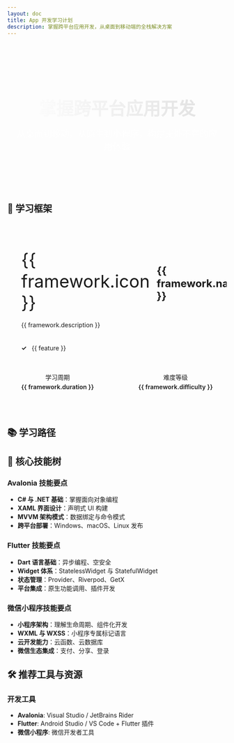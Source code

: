 ```yaml
---
layout: doc
title: App 开发学习计划
description: 掌握跨平台应用开发，从桌面到移动端的全栈解决方案
---
```


<script setup>
import { ref } from 'vue'

const frameworks = ref([
  {
    name: 'Avalonia',
    icon: '🖥️',
    description: '跨平台桌面应用框架',
    features: ['基于 .NET', 'XAML UI', '高性能渲染'],
    duration: '2-3个月',
    difficulty: '中级',
    color: '#5B21B6'
  },
  {
    name: 'Flutter',
    icon: '📱',
    description: '谷歌跨平台移动开发框架',
    features: ['Dart 语言', '热重载', '丰富组件库'],
    duration: '3-4个月',
    difficulty: '中级',
    color: '#02569B'
  },
  {
    name: '微信小程序',
    icon: '💬',
    description: '微信生态应用开发',
    features: ['类Vue语法', '实时更新', '快速使用'],
    duration: '1-2个月',
    difficulty: '初级',
    color: '#07C160'
  }
])

const learningPath = ref([
  { phase: '基础阶段', weeks: '1-2周', content: '编程基础、开发环境搭建' },
  { phase: '框架学习', weeks: '4-8周', content: '框架核心概念、组件系统' },
  { phase: '实战项目', weeks: '4-6周', content: '完整应用开发、最佳实践' },
  { phase: '进阶优化', weeks: '2-4周', content: '性能优化、发布部署' }
])
</script>

<div class="hero-section">
  <h1 class="hero-title">掌握跨平台应用开发</h1>
  <p class="hero-description">从桌面到移动，从原生到小程序，构建无处不在的应用体验</p>
</div>

## 🚀 学习框架

<div class="frameworks-grid">
  <div 
    v-for="framework in frameworks" 
    :key="framework.name"
    class="framework-card"
    :style="`--card-color: ${framework.color}`"
  >
    <div class="framework-header">
      <span class="framework-icon">{{ framework.icon }}</span>
      <h3 class="framework-name">{{ framework.name }}</h3>
    </div>
    <p class="framework-description">{{ framework.description }}</p>
    <ul class="framework-features">
      <li v-for="feature in framework.features" :key="feature">
        {{ feature }}
      </li>
    </ul>
    <div class="framework-meta">
      <div class="meta-item">
        <span class="meta-label">学习周期</span>
        <span class="meta-value">{{ framework.duration }}</span>
      </div>
      <div class="meta-item">
        <span class="meta-label">难度等级</span>
        <span class="meta-value">{{ framework.difficulty }}</span>
      </div>
    </div>
  </div>
</div>

## 📚 学习路径

<AppLearnPlan />

## 🎯 核心技能树

### Avalonia 技能要点
- **C# 与 .NET 基础**：掌握面向对象编程
- **XAML 界面设计**：声明式 UI 构建
- **MVVM 架构模式**：数据绑定与命令模式
- **跨平台部署**：Windows、macOS、Linux 发布

### Flutter 技能要点
- **Dart 语言基础**：异步编程、空安全
- **Widget 体系**：StatelessWidget 与 StatefulWidget
- **状态管理**：Provider、Riverpod、GetX
- **平台集成**：原生功能调用、插件开发

### 微信小程序技能要点
- **小程序架构**：理解生命周期、组件化开发
- **WXML 与 WXSS**：小程序专属标记语言
- **云开发能力**：云函数、云数据库
- **微信生态集成**：支付、分享、登录

## 🛠️ 推荐工具与资源

### 开发工具
- **Avalonia**: Visual Studio / JetBrains Rider
- **Flutter**: Android Studio / VS Code + Flutter 插件
- **微信小程序**: 微信开发者工具


<style scoped>
.hero-section {
  text-align: center;
  padding: 4rem 1rem;
  background: linear-gradient(135deg, var(--vp-c-brand-light) 0%, var(--vp-c-brand) 100%);
  border-radius: 16px;
  margin-bottom: 3rem;
  color: white;
}

.hero-title {
  font-size: 2.5rem;
  font-weight: 800;
  margin-bottom: 1rem;
  background: linear-gradient(to right, #fff, #e0e0e0);
  -webkit-background-clip: text;
  -webkit-text-fill-color: transparent;
}

.hero-description {
  font-size: 1.25rem;
  opacity: 0.9;
  max-width: 600px;
  margin: 0 auto;
}

.frameworks-grid {
  display: grid;
  grid-template-columns: repeat(auto-fit, minmax(300px, 1fr));
  gap: 2rem;
  margin: 3rem 0;
}

.framework-card {
  background: var(--vp-c-bg-soft);
  border: 1px solid var(--vp-c-divider);
  border-radius: 12px;
  padding: 2rem;
  transition: all 0.3s ease;
  position: relative;
  overflow: hidden;
}

.framework-card::before {
  content: '';
  position: absolute;
  top: 0;
  left: 0;
  right: 0;
  height: 4px;
  background: var(--card-color);
}

.framework-card:hover {
  transform: translateY(-4px);
  box-shadow: 0 12px 24px rgba(0, 0, 0, 0.1);
  border-color: var(--card-color);
}

.dark .framework-card:hover {
  box-shadow: 0 12px 24px rgba(0, 0, 0, 0.3);
}

.framework-header {
  display: flex;
  align-items: center;
  margin-bottom: 1rem;
}

.framework-icon {
  font-size: 2.5rem;
  margin-right: 1rem;
}

.framework-name {
  font-size: 1.5rem;
  font-weight: 700;
  color: var(--vp-c-text-1);
}

.framework-description {
  color: var(--vp-c-text-2);
  margin-bottom: 1.5rem;
  line-height: 1.6;
}

.framework-features {
  list-style: none;
  padding: 0;
  margin-bottom: 1.5rem;
}

.framework-features li {
  padding: 0.5rem 0;
  color: var(--vp-c-text-2);
  position: relative;
  padding-left: 1.5rem;
}

.framework-features li::before {
  content: '✓';
  position: absolute;
  left: 0;
  color: var(--card-color);
  font-weight: bold;
}

.framework-meta {
  display: flex;
  justify-content: space-between;
  padding-top: 1rem;
  border-top: 1px solid var(--vp-c-divider);
}

.meta-item {
  display: flex;
  flex-direction: column;
  align-items: center;
}

.meta-label {
  font-size: 0.875rem;
  color: var(--vp-c-text-3);
  margin-bottom: 0.25rem;
}

.meta-value {
  font-weight: 600;
  color: var(--vp-c-text-1);
}

.learning-timeline {
  margin: 4rem 0;
}

.timeline-title {
  font-size: 2rem;
  font-weight: 700;
  text-align: center;
  margin-bottom: 3rem;
  color: var(--vp-c-text-1);
}

.timeline-container {
  position: relative;
  max-width: 800px;
  margin: 0 auto;
}

.timeline-item {
  display: flex;
  margin-bottom: 2rem;
  position: relative;
}

.timeline-marker {
  width: 40px;
  height: 40px;
  background: var(--vp-c-brand);
  border-radius: 50%;
  display: flex;
  align-items: center;
  justify-content: center;
  color: white;
  font-weight: bold;
  flex-shrink: 0;
  box-shadow: 0 4px 12px rgba(0, 0, 0, 0.1);
}

.timeline-content {
  margin-left: 2rem;
  flex: 1;
  background: var(--vp-c-bg-soft);
  padding: 1.5rem;
  border-radius: 8px;
  border: 1px solid var(--vp-c-divider);
}

.timeline-phase {
  font-weight: 600;
  color: var(--vp-c-text-1);
  margin-bottom: 0.5rem;
}

.timeline-duration {
  color: var(--vp-c-brand);
  font-size: 0.875rem;
  margin-bottom: 0.5rem;
}

.timeline-description {
  color: var(--vp-c-text-2);
  line-height: 1.6;
}

.cta-section {
  text-align: center;
  margin: 4rem 0;
  padding: 3rem;
  background: var(--vp-c-bg-soft);
  border-radius: 12px;
  border: 1px solid var(--vp-c-divider);
}

.cta-title {
  font-size: 1.75rem;
  font-weight: 700;
  margin-bottom: 1rem;
  color: var(--vp-c-text-1);
}

.cta-description {
  color: var(--vp-c-text-2);
  margin-bottom: 2rem;
  max-width: 600px;
  margin-left: auto;
  margin-right: auto;
}

.cta-button {
  display: inline-block;
  padding: 0.75rem 2rem;
  background: var(--vp-c-brand);
  color: white;
  text-decoration: none;
  border-radius: 8px;
  font-weight: 600;
  transition: all 0.3s ease;
}

.cta-button:hover {
  background: var(--vp-c-brand-dark);
  transform: translateY(-2px);
  box-shadow: 0 8px 16px rgba(0, 0, 0, 0.1);
}

@media (max-width: 768px) {
  .hero-title {
    font-size: 2rem;
  }
  
  .hero-description {
    font-size: 1rem;
  }
  
  .frameworks-grid {
    grid-template-columns: 1fr;
    gap: 1.5rem;
  }
  
  .timeline-item {
    flex-direction: column;
    align-items: flex-start;
  }
  
  .timeline-content {
    margin-left: 0;
    margin-top: 1rem;
  }
}
</style>